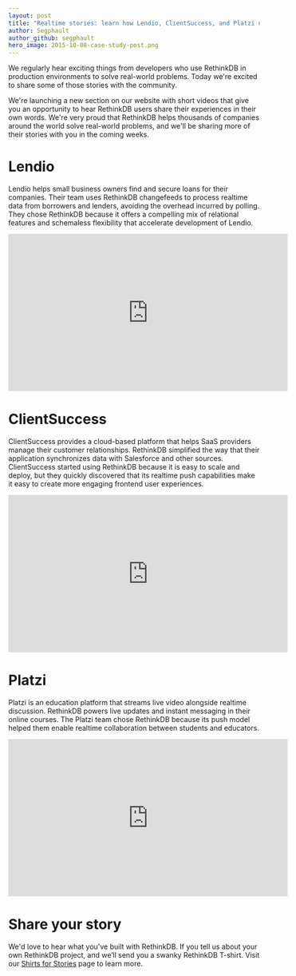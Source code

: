 ```yaml
---
layout: post
title: "Realtime stories: learn how Lendio, ClientSuccess, and Platzi use RethinkDB"
author: Segphault
author_github: segphault
hero_image: 2015-10-08-case-study-post.png
---
```


We regularly hear exciting things from developers who use RethinkDB in production environments to solve real-world problems. Today we're excited to share some of those stories with the community.

We're launching a new section on our website with short videos that give you an opportunity to hear RethinkDB users share their experiences in their own words. We're very proud that RethinkDB helps thousands of companies around the world solve real-world problems, and we'll be sharing more of their stories with you in the coming weeks.

<!--more-->

# Lendio

Lendio helps small business owners find and secure loans for their companies. Their team uses RethinkDB changefeeds to process realtime data from borrowers and lenders, avoiding the overhead incurred by polling. They chose RethinkDB because it offers a compelling mix of relational features and schemaless flexibility that accelerate development of Lendio.

<iframe width="560" height="315" src="https://www.youtube.com/embed/KYH8kn5sIEU" frameborder="0" allowfullscreen></iframe>

# ClientSuccess

ClientSuccess provides a cloud-based platform that helps SaaS providers manage their customer relationships. RethinkDB simplified the way that their application synchronizes data with Salesforce and other sources. ClientSuccess started using RethinkDB because it is easy to scale and deploy, but they quickly discovered that its realtime push capabilities make it easy to create more engaging frontend user experiences.

<iframe width="560" height="315" src="https://www.youtube.com/embed/Rls9owGU5co" frameborder="0" allowfullscreen></iframe>

# Platzi

Platzi is an education platform that streams live video alongside realtime discussion. RethinkDB powers live updates and instant messaging in their online courses. The Platzi team chose RethinkDB because its push model helped them enable realtime collaboration between students and educators.

<iframe width="560" height="315" src="https://www.youtube.com/embed/erG7AfLR1IE" frameborder="0" allowfullscreen></iframe>

# Share your story

We'd love to hear what you've built with RethinkDB. If you tell us about your own RethinkDB project, and we’ll send you a swanky RethinkDB T-shirt. Visit our [Shirts for Stories](/community/shirts-for-stories/) page to learn more.
